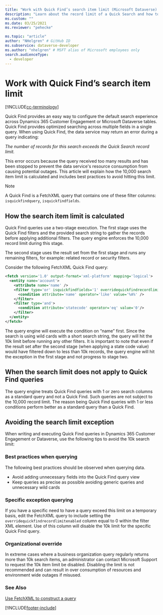 ```yaml
---
title: "Work with Quick Find’s search item limit (Microsoft Dataverse) | Microsoft Docs" # Intent and product brand in a unique string of 43-59 chars including spaces
description: "Learn about the record limit of a Quick Search and how to avoid hitting the limit." # 115-145 characters including spaces. This abstract displays in the search result.
ms.custom: ""
ms.date: 03/25/2021
ms.reviewer: "pehecke"

ms.topic: "article"
author: "NHelgren" # GitHub ID
ms.subservice: dataverse-developer
ms.author: "nhelgren" # MSFT alias of Microsoft employees only
search.audienceType: 
  - developer
---
```


# Work with Quick Find’s search item limit

[!INCLUDE[cc-terminology](includes/cc-terminology.md)]

Quick Find provides an easy way to configure the default search experience
across Dynamics 365 Customer Engagement or Microsoft Dataverse tables. Quick Find provides optimized searching across multiple fields in a single query. When using Quick Find, the data service may return an error during a query indicating:

*The number of records for this search exceeds the Quick Search record limit.*

This error occurs because the query received too many results and has been stopped to prevent the data service's resource consumption from causing potential outages. This article will explain how the 10,000 search item limit is calculated and includes best practices to avoid hitting this limit.

> [!NOTE]
> A Quick Find is a FetchXML query that contains one of these filter columns: `isquickfindquery`, `isquickfindfields`.

## How the search item limit is calculated

Quick Find queries use a two-stage execution. The first stage uses the Quick
Find filters and the provided search string to gather the records before applying
additional filters. The query engine enforces the 10,000 record limit during this stage.

The second stage uses the result set from the first stage and runs any remaining
filters, for example: related record or security filters.

Consider the following FetchXML Quick Find query:

```xml
<fetch version='1.0' output-format='xml-platform' mapping='logical'>
  <entity name='account'>
    <attribute name='name' />
    <filter type='or' isquickfindfields='1' overridequickfindrecordlimitenabled='1'>
      <condition attribute='name' operator='like' value='%A%' />
    </filter>
    <filter type='and'>
      <condition attribute='statecode' operator='eq' value='0'/>
    </filter>
  </entity>
</fetch>
```

The query engine will execute the condition on “name” first. Since the search is
using wild cards with a short search string, the query will hit the 10k limit
before running any other filters. It is important to note that even if the
result set after the second stage (when applying a state code value) would have
filtered down to less than 10k records, the query engine will hit the exception
in the first stage and not progress to stage two.

## When the search limit does not apply to Quick Find queries

The query engine treats Quick Find queries with 1 or zero search columns as a
standard query and not a Quick Find. Such queries are not subject to the 10,000 record
limit. The reason being Quick Find queries with 1 or less conditions perform
better as a standard query than a Quick Find.

## Avoiding the search limit exception

When writing and executing Quick Find queries in Dynamics 365 Customer Engagement or Dataverse, use the following tips to avoid the 10k search limit:

### Best practices when querying

The following best practices should be observed when querying data.

- Avoid adding unnecessary fields into the Quick Find query view
- Keep queries as precise as possible avoiding generic queries and unnecessary wild cards

### Specific exception querying

If you have a specific need to have a query exceed this limit on a temporary basis, edit the FetchXML query to include setting the `overridequickfindrecordlimitenabled` column equal to 0 within the filter XML element. Use of this column will disable the 10k limit for the specific Quick Find query.

### Organizational override

In extreme cases where a business organization query regularly returns more than 10k search items, an administrator can contact Microsoft Support to request the 10k item limit be disabled. Disabling the limit is not recommended and can result in over consumption of resources and environment wide outages if misused.

### See Also

[Use FetchXML to construct a query](use-fetchxml-construct-query.md)

[!INCLUDE[footer-include](../../includes/footer-banner.md)]
